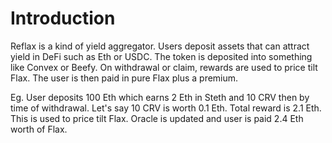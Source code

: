 # Introduction
Reflax is a kind of yield aggregator. Users deposit assets that can attract yield in DeFi such as Eth or USDC. The token is deposited into something like Convex or Beefy. On withdrawal or claim, rewards are used to price tilt Flax. The user is then paid in pure Flax plus a premium.

Eg. User deposits 100 Eth which earns 2 Eth in Steth and 10 CRV then by time of withdrawal. Let's say 10 CRV is worth 0.1 Eth. Total reward is 2.1 Eth. This is used to price tilt Flax. Oracle is updated and user is paid 2.4 Eth worth of Flax.
